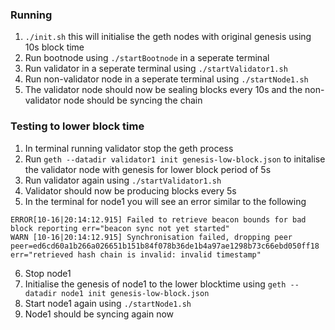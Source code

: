 ### Running

1. `./init.sh` this will initialise the geth nodes with original genesis using 10s block time
2. Run bootnode using `./startBootnode` in a seperate terminal
3. Run validator in a seperate terminal using `./startValidator1.sh`
4. Run non-validator node in a seperate terminal using `./startNode1.sh`
5. The validator node should now be sealing blocks every 10s and the non-validator node should be syncing the chain

### Testing to lower block time
1. In terminal running validator stop the geth process
2. Run `geth --datadir validator1 init genesis-low-block.json` to initalise the validator node with genesis for lower block period of 5s
3. Run validator again using `./startValidator1.sh`
4. Validator should now be producing blocks every 5s
5. In the terminal for node1 you will see an error similar to the following
```
ERROR[10-16|20:14:12.915] Failed to retrieve beacon bounds for bad block reporting err="beacon sync not yet started"
WARN [10-16|20:14:12.915] Synchronisation failed, dropping peer    peer=ed6cd60a1b266a026651b151b84f078b36de1b4a97ae1298b73c66ebd050ff18 err="retrieved hash chain is invalid: invalid timestamp"
```
6. Stop node1
7. Initialise the genesis of node1 to the lower blocktime using `geth --datadir node1 init genesis-low-block.json`
8. Start node1 again using `./startNode1.sh`
9. Node1 should be syncing again now